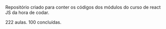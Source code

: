 Repositório criado para conter os códigos dos módulos do curso de react JS da hora de codar.

222 aulas. 100 concluídas.